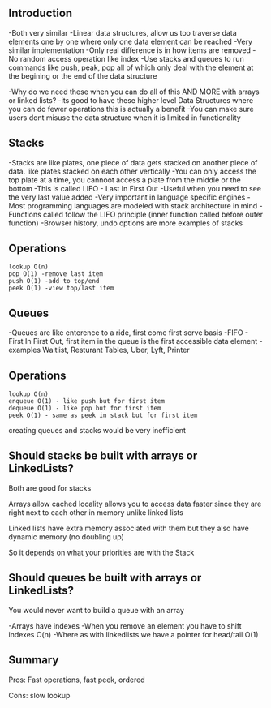 ## Introduction
-Both very similar
-Linear data structures, allow us too traverse data elements one by one where only one data element can be reached
-Very similar implementation
-Only real difference is in how items are removed
-No random access operation like index
-Use stacks and queues to run commands like push, peak, pop all of which only deal with the element at the begining or the end of the data structure

-Why do we need these when you can do all of this AND MORE with arrays or linked lists?
-its good to have these higher level Data Structures where you can do fewer operations this is actually a benefit
-You can make sure users dont misuse the data structure when it is limited in functionality

## Stacks

-Stacks are like plates, one piece of data gets stacked on another piece of data. like plates stacked on each other vertically
-You can only access the top plate at a time, you cannoot access a plate from the middle or the bottom
-This is called LIFO - Last In First Out
-Useful when you need to see the very last value added
-Very important in language specific engines
-Most programming languages are modeled with stack architecture in mind
-Functions called follow the LIFO principle (inner function called before outer function)
-Browser history, undo options are more examples of stacks

  ## Operations
    lookup O(n)
    pop O(1) -remove last item
    push O(1) -add to top/end
    peek O(1) -view top/last item

## Queues 

-Queues are like enterence to a ride, first come first serve basis
-FIFO - First In First Out, first item in the queue is the first accessible data element
-examples Waitlist, Resturant Tables, Uber, Lyft, Printer

  ## Operations
    lookup O(n)
    enqueue O(1) - like push but for first item
    dequeue O(1) - like pop but for first item
    peek O(1) - same as peek in stack but for first item

creating queues and stacks would be very inefficient

## Should stacks be built with arrays or LinkedLists?

  Both are good for stacks

  Arrays allow cached locality allows you to access data faster since they are right next to each other in memory unlike linked lists

  Linked lists have extra memory associated with them but they also have dynamic memory (no doubling up)

  So it depends on what your priorities are with the Stack

## Should queues be built with arrays or LinkedLists?

  You would never want to build a queue with an array
  
  -Arrays have indexes
  -When you remove an element you have to shift indexes O(n)
  -Where as with linkedlists we have a pointer for head/tail O(1)

## Summary

Pros: Fast operations, fast peek, ordered

Cons: slow lookup